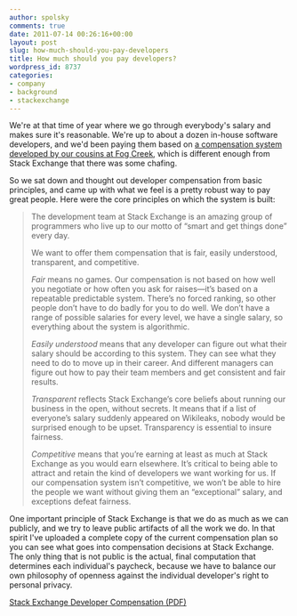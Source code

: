 ```yaml
---
author: spolsky
comments: true
date: 2011-07-14 00:26:16+00:00
layout: post
slug: how-much-should-you-pay-developers
title: How much should you pay developers?
wordpress_id: 8737
categories:
- company
- background
- stackexchange
---
```


We're at that time of year where we go through everybody's salary and makes sure it's reasonable. We're up to about a dozen in-house software developers, and we'd been paying them based on [a compensation system developed by our cousins at Fog Creek](http://www.inc.com/magazine/20090401/how-hard-could-it-be-employees-negotiate-pay-raises.html?partner=fogcreek), which is different enough from Stack Exchange that there was some chafing.

So we sat down and thought out developer compensation from basic principles, and came up with what we feel is a pretty robust way to pay great people. Here were the core principles on which the system is built:



<blockquote>The development team at Stack Exchange is an amazing group of programmers who live up to our motto of “smart and get things done” every day.

We want to offer them compensation that is fair, easily understood, transparent, and competitive. 

_Fair_ means no games. Our compensation is not based on how well you negotiate or how often you ask for raises—it’s based on a repeatable predictable system. There’s no forced ranking, so other people don’t have to do badly for you to do well. We don’t have a range of possible salaries for every level, we have a single salary, so everything about the system is algorithmic.

_Easily understood_ means that any developer can figure out what their salary should be according to this system. They can see what they need to do to move up in their career. And different managers can figure out how to pay their team members and get consistent and fair results.

_Transparent_ reflects Stack Exchange’s core beliefs about running our business in the open, without secrets. It means that if a list of everyone’s salary suddenly appeared on Wikileaks, nobody would be surprised enough to be upset. Transparency is essential to insure fairness.

_Competitive_ means that you’re earning at least as much at Stack Exchange as you would earn elsewhere. It’s critical to being able to attract and retain the kind of developers we want working for us. If our compensation system isn’t competitive, we won’t be able to hire the people we want without giving them an “exceptional” salary, and exceptions defeat fairness.
</blockquote>



One important principle of Stack Exchange is that we do as much as we can publicly, and we try to leave public artifacts of all the work we do. In that spirit I've uploaded a complete copy of the current compensation plan so you can see what goes into compensation decisions at Stack Exchange. The only thing that is not public is the actual, final computation that determines each individual's paycheck, because we have to balance our own philosophy of openness against the individual developer's right to personal privacy.

[Stack Exchange Developer Compensation (PDF)](http://blog.stackoverflow.com/wp-content/uploads/Stack-Exchange-Developer-Compensation.pdf)
